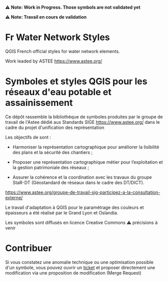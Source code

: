 :warning: **Note: Work in Progress. Those symbols are not validated yet**

:warning: **Note: Travail en cours de validation**


# Fr Water Network Styles

QGIS French official styles for water network elements. 

Work leaded by ASTEE https://www.astee.org/ 

# Symboles et styles QGIS pour les réseaux d'eau potable et assainissement

Ce dépôt rassemble la bibliothèque de symboles produites par le groupe de travail de l'Astee dédié aux Standards SIGE https://www.astee.org/ dans le cadre du projet d'unification des représentation 

Les objectifs de sont :

-  Harmoniser la représentation cartographique pour améliorer la lisibilité des plans et la sécurité des chantiers ;

-  Proposer une représentation cartographique métier pour l’exploitation et la gestion patrimoniale des réseaux ;

-  Assurer la cohérence et la coordination avec les travaux du groupe StaR-DT (Géostandard de réseaux dans le cadre des DT/DICT).

https://www.astee.org/groupe-de-travail-sig-participez-a-la-consultation-externe/


Le travail d'adaptation à QGIS pour le paramétrage des couleurs et épaisseurs a été réalisé par le Grand Lyon et Oslandia. 

Les symboles sont diffusés en licence Creative Commons :warning: précisions à venir

# Contribuer 

Si vous constatez une anomalie technique ou une optimisation possible d'un symbole, vous pouvez ouvrir un [ticket](https://gitlab.com/qgis-fr/fr_water_network_styles/-/issues/new) et proposer directement une modification via une proposition de modification (Merge Request)



